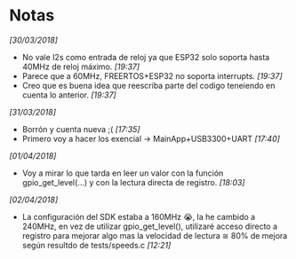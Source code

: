 # Notas
*[30/03/2018]*
  * No vale I2s como entrada de reloj ya que ESP32 solo soporta hasta 40MHz de reloj máximo. *[19:37]*
  * Parece que a 60MHz, FREERTOS+ESP32 no soporta interrupts. *[19:37]*
  * Creo que es buena idea que reescriba parte del codigo teneiendo en cuenta lo anterior. *[19:37]*

*[31/03/2018]*
  * Borrón y cuenta nueva ;( *[17:35]*
  * Primero voy a hacer los exencial -> MainApp+USB3300+UART *[17:40]*

*[01/04/2018]*
  * Voy a mirar lo que tarda en leer un valor con la función gpio_get_level(...) y con la lectura directa de registro. *[18:03]*

*[02/04/2018]*
  * La configuración del SDK estaba a 160MHz 😭, la he cambido a 240MHz, en vez de utilizar gpio_get_level(), utilizaré acceso directo a registro para mejorar algo mas la velocidad de lectura ≅ 80% de mejora según resultdo de tests/speeds.c *[12:21]*
